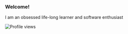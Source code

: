 <!-- **garbalau-github/garbalau-github** is a ✨ _special_ ✨ repository because its `README.md` (this file) appears on your GitHub profile. -->

### Welcome!

I am an obsessed life-long learner and software enthusiast

![Profile views](https://komarev.com/ghpvc/?username=garbalau-github&color=green)
